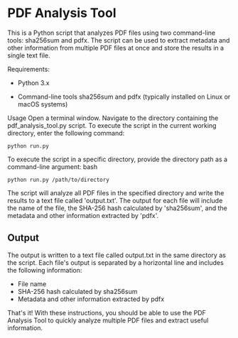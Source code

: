 # PDF Analysis Tool
This is a Python script that analyzes PDF files using two command-line tools: sha256sum and pdfx. The script can be used to extract metadata and other information from multiple PDF files at once and store the results in a single text file.

Requirements:

- Python 3.x

- Command-line tools sha256sum and pdfx (typically installed on Linux or macOS systems)


Usage
Open a terminal window.
Navigate to the directory containing the pdf_analysis_tool.py script.
To execute the script in the current working directory, enter the following command:

```
python run.py
```

To execute the script in a specific directory, provide the directory path as a command-line argument:
bash

```
python run.py /path/to/directory
```

The script will analyze all PDF files in the specified directory and write the results to a text file called 'output.txt'. The output for each file will include the name of the file, the SHA-256 hash calculated by 'sha256sum', and the metadata and other information extracted by 'pdfx'.

## Output
The output is written to a text file called output.txt in the same directory as the script. Each file's output is separated by a horizontal line and includes the following information:

- File name
- SHA-256 hash calculated by sha256sum
- Metadata and other information extracted by pdfx


That's it! With these instructions, you should be able to use the PDF Analysis Tool to quickly analyze multiple PDF files and extract useful information.

